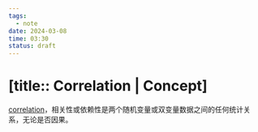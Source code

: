 ```yaml
---
tags:
  - note
date: 2024-03-08
time: 03:30
status: draft
---
```


# [title:: Correlation | Concept]

[correlation](correlation.md)，相关性或依赖性是两个随机变量或双变量数据之间的任何统计关系，无论是否因果。
